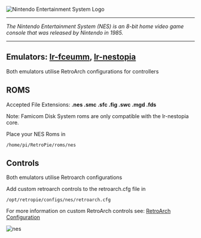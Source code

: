 ![Nintendo Entertainment System Logo](http://upload.wikimedia.org/wikipedia/commons/thumb/0/0d/NES_logo.svg/640px-NES_logo.svg.png)
***
_The Nintendo Entertainment System (NES) is an 8-bit home video game console that was released by Nintendo in 1985._

***
## Emulators: [lr-fceumm](https://github.com/libretro/libretro-fceumm), [lr-nestopia](https://github.com/libretro/nestopia)

Both emulators utilise RetroArch configurations for controllers

## ROMS

Accepted File Extensions: **.nes .smc .sfc .fig .swc .mgd .fds**

Note: Famicom Disk System roms are only compatible with the lr-nestopia core.

Place your NES Roms in
```
/home/pi/RetroPie/roms/nes
```

## Controls

Both emulators utilise Retroarch configurations

Add custom retroarch controls to the retroarch.cfg file in
```shell
/opt/retropie/configs/nes/retroarch.cfg
```
For more information on custom RetroArch controls see: [RetroArch Configuration](https://github.com/petrockblog/RetroPie-Setup/wiki/RetroArch-Configuration)

![nes](https://cloud.githubusercontent.com/assets/10035308/7334405/bd66f638-eb4e-11e4-84e9-8f31b3fa28f4.png)